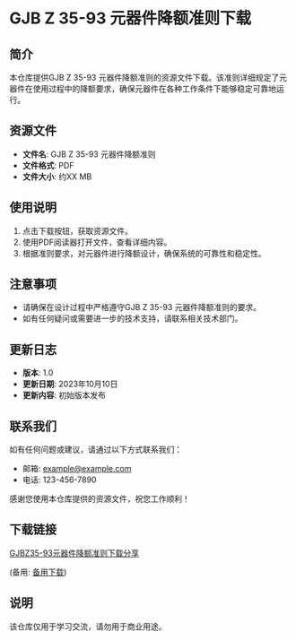 # GJB Z 35-93 元器件降额准则下载

## 简介
本仓库提供GJB Z 35-93 元器件降额准则的资源文件下载。该准则详细规定了元器件在使用过程中的降额要求，确保元器件在各种工作条件下能够稳定可靠地运行。

## 资源文件
- **文件名**: GJB Z 35-93 元器件降额准则
- **文件格式**: PDF
- **文件大小**: 约XX MB

## 使用说明
1. 点击下载按钮，获取资源文件。
2. 使用PDF阅读器打开文件，查看详细内容。
3. 根据准则要求，对元器件进行降额设计，确保系统的可靠性和稳定性。

## 注意事项
- 请确保在设计过程中严格遵守GJB Z 35-93 元器件降额准则的要求。
- 如有任何疑问或需要进一步的技术支持，请联系相关技术部门。

## 更新日志
- **版本**: 1.0
- **更新日期**: 2023年10月10日
- **更新内容**: 初始版本发布

## 联系我们
如有任何问题或建议，请通过以下方式联系我们：
- 邮箱: example@example.com
- 电话: 123-456-7890

感谢您使用本仓库提供的资源文件，祝您工作顺利！

## 下载链接
[GJBZ35-93元器件降额准则下载分享](https://pan.quark.cn/s/70a8e083d239) 

(备用: [备用下载](https://pan.baidu.com/s/1nbrK6lilqN2AQ2VmJy3bpw?pwd=1234))

## 说明

该仓库仅用于学习交流，请勿用于商业用途。
